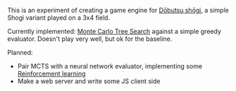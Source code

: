 This is an experiment of creating a game engine for [Dōbutsu shōgi][game], a simple
Shogi variant played on a 3x4 field.

Currently implemented: [Monte Carlo Tree Search][mcts] against a simple greedy evaluator.
Doesn't play very well, but ok for the baseline.

Planned:
* Pair MCTS with a neural network evaluator, implementing some [Reinforcement learning][rl]
* Make a web server and write some JS client side

[game]: https://en.wikipedia.org/wiki/D%C5%8Dbutsu_sh%C5%8Dgi
[mcts]: https://en.wikipedia.org/wiki/Monte_Carlo_tree_search
[rl]: https://en.wikipedia.org/wiki/Reinforcement_learning